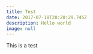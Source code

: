 ```yaml
---
title: Test
date: 2017-07-18T20:20:29.745Z
description: Hello world
image: null
---
```

This is a test

